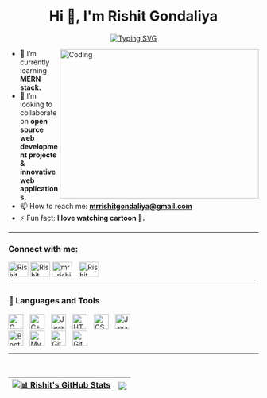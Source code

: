 <h1 align="center">Hi 👋, I'm Rishit Gondaliya</h1>
<p align="center">
<a href="https://git.io/typing-svg"><img src="https://readme-typing-svg.demolab.com?font=Times+New+Roman&duration=4000&pause=800&center=true&vCenter=true&random=false&width=435&lines=A+Passionate+Web+Developer+from+India.;Passionate+about+Full+Stack+Web+Development;Interested+in+Java;Always+learning+new+things" alt="Typing SVG" /></a>
</p>
<img align="right" alt="Coding" width="400" height="300" src="https://img.freepik.com/free-vector/hand-drawn-web-developers_23-2148819604.jpg">

- 🌱 I’m currently learning <strong>MERN stack.</strong><br>
- 👯 I’m looking to collaborate on <strong>open source web development projects & innovative web applications.</strong><br>
- 📫 How to reach me: <strong><a href="mailto:mrrishitgondaliya@gmail.com">mrrishitgondaliya@gmail.com</a></strong><br>
- ⚡ Fun fact: <strong>I love watching cartoon 👻.</strong>

---

<h3 align="left">Connect with me: </h3>
<p align="left">
    <!-- Linkedin -->
    <a href="https://www.linkedin.com/in/rishit-gondaliya-1b0b20250" target="_blank"><img align="center" src="https://cdn.jsdelivr.net/gh/devicons/devicon@latest/icons/linkedin/linkedin-original.svg" alt="Rishit Gondaliya" height="30" width="40" /></a>
    <!-- Twitter -->
    <a href="https://twitter.com/rishitgondaliya" target="_blank"><img align="center" src="https://cdn.jsdelivr.net/gh/devicons/devicon/icons/twitter/twitter-original.svg" alt="Rishit Gondaliya" height="30" width="40" /></a>
    <!-- Instagram -->
    <a href="https://instagram.com/mr..rishit..gondaliya" target="blank"><img align="center" src="https://raw.githubusercontent.com/rahuldkjain/github-profile-readme-generator/master/src/images/icons/Social/instagram.svg" alt="mr..rishit._.gondaliya" height="30" width="40" style="margin-right: 10px;" /></a>
    <!-- CodeChef -->
    <a href="https://www.codechef.com/users/r_j_gondaliya" target="_blank"><img align="center" src="https://cdn.jsdelivr.net/npm/simple-icons@3.1.0/icons/codechef.svg" alt="Rishit Gondaliya" height="30" width="40" /></a>
</p>

---

### 🧰 Languages and Tools
<p align="left">
    <!-- C -->
    <img align="left" alt="C" width="30px" style="padding-right:10px;" src="https://cdn.jsdelivr.net/gh/devicons/devicon@latest/icons/c/c-original.svg"/>
    <!-- C++ -->
    <img align="left" alt="C++" width="30px" style="padding-right:10px;" src="https://cdn.jsdelivr.net/gh/devicons/devicon@latest/icons/cplusplus/cplusplus-original.svg"/>
    <!-- Java -->
    <img align="left" alt="Java" width="30px" style="padding-right:10px;" src="https://cdn.jsdelivr.net/gh/devicons/devicon/icons/java/java-original.svg"/>
    <!-- HTML -->
    <img align="left" alt="HTML5" width="30px" style="padding-right:10px;" src="https://cdn.jsdelivr.net/gh/devicons/devicon@latest/icons/html5/html5-original-wordmark.svg"/>
    <!-- CSS -->
    <img align="left" alt="CSS3" width="30px" style="padding-right:10px;" src="https://cdn.jsdelivr.net/gh/devicons/devicon@latest/icons/css3/css3-original-wordmark.svg"/>
    <!-- JavaScript -->
    <img align="left" alt="JavaScript" width="30px" style="padding-right:10px;" src="https://cdn.jsdelivr.net/gh/devicons/devicon@latest/icons/javascript/javascript-original.svg" /> <br /> <br />
    <!-- Bootstrap -->
    <img align="left" alt="Bootstrap" width="30px" style="padding-right:10px;" src="https://cdn.jsdelivr.net/gh/devicons/devicon@latest/icons/bootstrap/bootstrap-original-wordmark.svg"/>
    <!-- MySQL -->    
    <img align="left" alt="MySQL" width="30px" style="padding-right:10px;" src="https://cdn.jsdelivr.net/gh/devicons/devicon@latest/icons/mysql/mysql-original-wordmark.svg" />
    <!-- Git -->
    <img align="left" alt="Git" width="30px" style="padding-right:10px;" src="https://cdn.jsdelivr.net/gh/devicons/devicon/icons/git/git-original.svg" />
    <!-- GitHub -->
    <img align="left" alt="GitHub" width="30px" style="padding-right:10px;" src="https://cdn.jsdelivr.net/gh/devicons/devicon/icons/github/github-original.svg" />
</p>

<br />

---

<br /> 

| <a href="https://github.com/rishitgondaliya"><img align="center" src="https://github-readme-stats.vercel.app/api?username=rishitgondaliya&show_icons=true&include_all_commits=true&theme=swift&hide_border=true" alt=" 📊 Rishit's GitHub Stats" /></a> | <a href="https://github.com/rishitgondaliya"><img align="center" src="https://github-readme-stats.vercel.app/api/top-langs/?username=rishitgondaliya&layout=compact&theme=swift&hide_border=true" /></a> |
| ------------- | ------------- |
